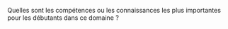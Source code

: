 Quelles sont les compétences ou les connaissances les plus importantes pour les débutants dans ce domaine ?